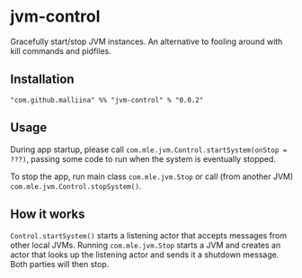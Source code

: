 # jvm-control #

Gracefully start/stop JVM instances. An alternative to fooling around with kill commands and pidfiles.

## Installation ##

```"com.github.malliina" %% "jvm-control" % "0.0.2"```

## Usage ##

During app startup, please call ```com.mle.jvm.Control.startSystem(onStop = ???)```, passing some code to run when the
system is eventually stopped.

To stop the app, run main class ```com.mle.jvm.Stop``` or call (from another JVM)
```com.mle.jvm.Control.stopSystem()```.

## How it works ##

```Control.startSystem()``` starts a listening actor that accepts messages from other local JVMs. Running
```com.mle.jvm.Stop``` starts a JVM and creates an actor that looks up the listening actor and sends it a shutdown
message. Both parties will then stop.

